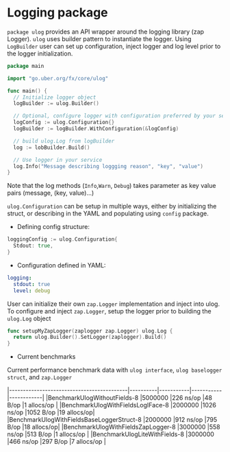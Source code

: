 # Logging package

`package ulog` provides an API wrapper around the logging library (zap Logger).
`ulog` uses builder pattern to instantiate the logger. Using `LogBuilder` user can set up
configuration, inject logger and log level prior to the logger initialization.

```go
package main

import "go.uber.org/fx/core/ulog"

func main() {
  // Initialize logger object
  logBuilder := ulog.Builder()

  // Optional, configure logger with configuration preferred by your service
  logConfig := ulog.Configuration{}
  logBuilder := logBuilder.WithConfiguration(&logConfig)

  // build ulog.Log from logBuilder
  log := lobBuilder.Build()

  // Use logger in your service
  log.Info("Message describing loggging reason", "key", "value")
}
```

Note that the log methods (`Info`,`Warn`, `Debug`) takes parameter as key value
pairs (message, (key, value)...)

`ulog.Configuration` can be setup in multiple ways, either by initializing the struct,
or describing in the YAML and populating using `config` package.

* Defining config structure:

```go
loggingConfig := ulog.Configuration{
  Stdout: true,
}
```

* Configuration defined in YAML:

```yaml
logging:
  stdout: true
  level: debug
```

User can initialize their own `zap.Logger` implementation and inject into ulog.
To configure and inject `zap.Logger`, setup the logger prior to building
the `ulog.Log` object

```go
func setupMyZapLogger(zaplogger zap.Logger) ulog.Log {
  return ulog.Builder().SetLogger(zaplogger).Build()
}
```

* Current benchmarks

Current performance benchmark data with `ulog interface`, `ulog baselogger struct`, and `zap.Logger`

|-------------------------------------------|----------|-----------|-----------|------------|
|BenchmarkUlogWithoutFields-8               |5000000   |226 ns/op  |48 B/op    |1 allocs/op |
|BenchmarkUlogWithFieldsLogIFace-8          |2000000   |1026 ns/op |1052 B/op  |19 allocs/op|
|BenchmarkUlogWithFieldsBaseLoggerStruct-8  |2000000   |912 ns/op  |795 B/op   |18 allocs/op|
|BenchmarkUlogWithFieldsZapLogger-8         |3000000   |558 ns/op  |513 B/op   |1 allocs/op |
|BenchmarkUlogLiteWithFields-8              |3000000   |466 ns/op  |297 B/op   |7 allocs/op |

